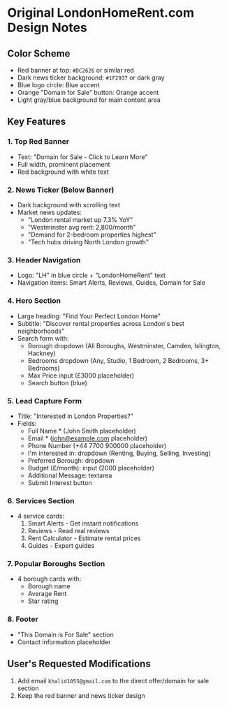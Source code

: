 # Original LondonHomeRent.com Design Notes

## Color Scheme
- Red banner at top: `#DC2626` or similar red
- Dark news ticker background: `#1F2937` or dark gray
- Blue logo circle: Blue accent
- Orange "Domain for Sale" button: Orange accent
- Light gray/blue background for main content area

## Key Features

### 1. Top Red Banner
- Text: "Domain for Sale - Click to Learn More"
- Full width, prominent placement
- Red background with white text

### 2. News Ticker (Below Banner)
- Dark background with scrolling text
- Market news updates:
  - "London rental market up 7.3% YoY"
  - "Westminster avg rent: 2,800/month"
  - "Demand for 2-bedroom properties highest"
  - "Tech hubs driving North London growth"

### 3. Header Navigation
- Logo: "LH" in blue circle + "LondonHomeRent" text
- Navigation items: Smart Alerts, Reviews, Guides, Domain for Sale

### 4. Hero Section
- Large heading: "Find Your Perfect London Home"
- Subtitle: "Discover rental properties across London's best neighborhoods"
- Search form with:
  - Borough dropdown (All Boroughs, Westminster, Camden, Islington, Hackney)
  - Bedrooms dropdown (Any, Studio, 1 Bedroom, 2 Bedrooms, 3+ Bedrooms)
  - Max Price input (£3000 placeholder)
  - Search button (blue)

### 5. Lead Capture Form
- Title: "Interested in London Properties?"
- Fields:
  - Full Name * (John Smith placeholder)
  - Email * (john@example.com placeholder)
  - Phone Number (+44 7700 900000 placeholder)
  - I'm interested in: dropdown (Renting, Buying, Selling, Investing)
  - Preferred Borough: dropdown
  - Budget (£/month): input (2000 placeholder)
  - Additional Message: textarea
  - Submit Interest button

### 6. Services Section
- 4 service cards:
  1. Smart Alerts - Get instant notifications
  2. Reviews - Read real reviews
  3. Rent Calculator - Estimate rental prices
  4. Guides - Expert guides

### 7. Popular Boroughs Section
- 4 borough cards with:
  - Borough name
  - Average Rent
  - Star rating

### 8. Footer
- "This Domain is For Sale" section
- Contact information placeholder

## User's Requested Modifications
1. Add email `khalid1055@gmail.com` to the direct offer/domain for sale section
2. Keep the red banner and news ticker design

